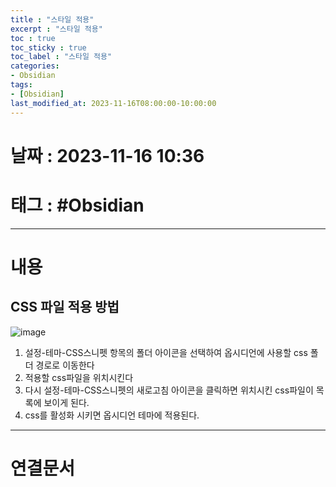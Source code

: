 ```yaml
---
title : "스타일 적용"
excerpt : "스타일 적용"
toc : true
toc_sticky : true
toc_label : "스타일 적용"
categories:
- Obsidian
tags:
- [Obsidian]
last_modified_at: 2023-11-16T08:00:00-10:00:00
---
```


# 날짜 : 2023-11-16 10:36

# 태그 :  #Obsidian
---

# 내용

## CSS 파일 적용 방법
  
![image](../../assets/images/SetCSS.png)
1. 설정-테마-CSS스니펫 항목의 폴더 아이콘을 선택하여 옵시디언에 사용할 css 폴더 경로로 이동한다
2. 적용할 css파일을 위치시킨다
3. 다시 설정-테마-CSS스니펫의 새로고침 아이콘을 클릭하면 위치시킨 css파일이 목록에 보이게 된다.
4. css를 활성화 시키면 옵시디언 테마에 적용된다.

---

# 연결문서
